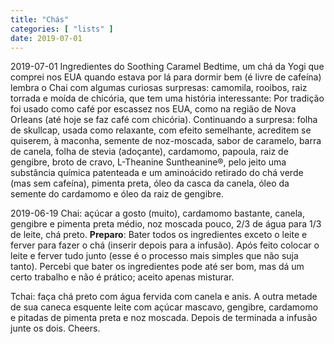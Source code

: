 ```yaml
---
title: "Chás"
categories: [ "lists" ]
date: 2019-07-01
---
```

2019-07-01 Ingredientes do Soothing Caramel Bedtime, um chá da Yogi que comprei nos EUA quando estava por lá para dormir bem (é livre de cafeína) lembra o Chai com algumas curiosas surpresas: camomila, rooibos, raiz torrada e moída de chicória, que tem uma história interessante: Por tradição foi usado como café por escassez nos EUA, como na região de Nova Orleans (até hoje se faz café com chicória). Continuando a surpresa: folha de skullcap, usada como relaxante, com efeito semelhante, acreditem se quiserem, à maconha, semente de noz-moscada, sabor de caramelo, barra de canela, folha de stevia (adoçante), cardamomo, papoula, raiz de gengibre, broto de cravo, L-Theanine Suntheanine®, pelo jeito uma substância química patenteada e um aminoácido retirado do chá verde (mas sem cafeína), pimenta preta, óleo da casca da canela, óleo da semente do cardamomo e óleo da raiz de gengibre.

2019-06-19 Chai: açúcar a gosto (muito), cardamomo bastante, canela, gengibre e pimenta preta médio, noz moscada pouco, 2/3 de água para 1/3 de leite, chá preto. **Preparo**: Bater todos os ingredientes exceto o leite e ferver para fazer o chá (inserir depois para a infusão). Após feito colocar o leite e ferver tudo junto (esse é o processo mais simples que não suja tanto). Percebi que bater os ingredientes pode até ser bom, mas dá um certo trabalho e não é prático; aceito apenas misturar.

Tchai: faça chá preto com água fervida com canela e anis. A outra metade de sua caneca esquente leite com açúcar mascavo, gengibre, cardamomo e pitadas de pimenta preta e noz moscada. Depois de terminada a infusão junte os dois. Cheers.
